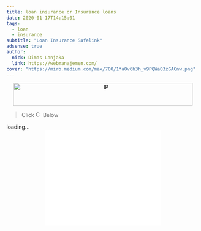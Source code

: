 ```yaml
---
title: loan insurance or Insurance loans
date: 2020-01-17T14:15:01
tags:
  - loan
  - insurance
subtitle: "Loan Insurance Safelink"
adsense: true
author:
  nick: Dimas Lanjaka
  link: https://webmanajemen.com/
cover: "https://miro.medium.com/max/700/1*aOv6h3h_v9PQWa03zGACnw.png"
---
```


<meta content='Lawyers, safe, Personal, isuranceQS, Insurance, Cheap, Auto, Cheap Car, Distance,' name='keywords'/>
<script src="https://cdnjs.cloudflare.com/ajax/libs/jquery/3.4.1/jquery.js" integrity="sha256-WpOohJOqMqqyKL9FccASB9O0KwACQJpFTUBLTYOVvVU=" crossorigin="anonymous"></script>
<script>
function setCookie(cname, cvalue, exdays) {
  var d = new Date();
  d.setTime(d.getTime() + (exdays * 24 * 60 * 60 * 1000));
  var expires = "expires="+d.toUTCString();
  document.cookie = cname + "=" + cvalue + ";" + expires + ";path=/";
}

function getCookie(cname) {
  var name = cname + "=";
  var ca = document.cookie.split(';');
  for(var i = 0; i < ca.length; i++) {
    var c = ca[i];
    while (c.charAt(0) == ' ') {
      c = c.substring(1);
    }
    if (c.indexOf(name) == 0) {
      return c.substring(name.length, c.length);
    }
  }
  return "";
}

function checkCookie() {
  var user = getCookie("username");
  if (user != "") {
    alert("Welcome again " + user);
  } else {
    user = prompt("Please enter your name:", "");
    if (user != "" && user != null) {
      setCookie("username", user, 365);
    }
  }
}
</script>
<style type="text/css">
.clear{clear: both}
#comments,.comments{display:none}
.overflow{overflow:auto}
.fa{color:green}
.center{margin-right:0px;margin-left:0px}
.fa{margin-left:5px; margin-right:5px}
</style>
<center><img src="https://tools.ip2location.com/468x60.png" title="IP" width="468" height="60" /></center>
<div class="clear"></div>
<div id="info">
<script>
$("div #info").html('<div><b>User-agent:</b> '+navigator.userAgent+'<br/><b>Browser Language:</b> '+navigator.language+'<br/><b>Platform:</b> '+navigator.platform+'<br/><b>Browser Name:</b> '+navigator.appName+' v'+navigator.appVersion+'</div>');
</script>
</div>
<blockquote>Click <img src="https://res.cloudinary.com/dimaslanjaka/image/fetch/http://denalidestroyers.org/wp-content/uploads/continue-button-1024x282.png" style="display:inline-block !important;height:15px;width:auto" title="Continue!" /> Below</blockquote>

<!-- Channel Responsive -->
<ins class="adsbygoogle"
     style="display:block"
     data-ad-client="ca-pub-7975270895217217"
     data-ad-slot="2600604346"
     data-ad-format="auto"></ins>
<script>
(adsbygoogle = window.adsbygoogle || []).push({});
</script>

  <!-- banner here -->
  
<center>
<div id="continue"></div>
</center>
<script>
function getParameterByName(name, url) {
    if (!url) url = window.location.href;
    name = name.replace(/[\[\]]/g, '\\$&');
    var regex = new RegExp('[?&]' + name + '(=([^&#]*)|&|#|$)'),
        results = regex.exec(url);
    if (!results) return null;
    if (!results[2]) return '';
    return decodeURIComponent(results[2].replace(/\+/g, ' '));
}
var redirectURL = getCookie('redirect') ? getCookie('redirect') : (getParameterByName('url') ? getParameterByName('url') : false);
if (redirectURL){
location.replace('https://dimaslanjaka.github.io/page/safelink.html?url='+redirectURL);
}
$('#continue').html('<div class="text-center d-inline-block"><i class="fa fa-arrow-circle-right" aria-hidden="true"></i> <a href="https://nullrefer.com/?'+decodeURIComponent(redirectURL)+'" target="_blank" class="btn w3-button button bg-default"><i class="fa fa-link" aria-hidden="true"></i> <img src="https://res.cloudinary.com/dimaslanjaka/image/fetch/http://denalidestroyers.org/wp-content/uploads/continue-button-1024x282.png" style="display:inline-block !important;height:15px;width:120px" align="top" title="Continue!" /> <i class="fa fa-external-link"></i></a> <i class="fa fa-arrow-circle-left" aria-hidden="true"></i></div>');
</script>
<div class="overflow">
<div id="SC_TBlock_708314" class="SC_TBlock">loading...</div>
<script type="text/javascript">
  (sc_adv_out = window.sc_adv_out || []).push({
    id: "708314",
    domain: "n.ads1-adnow.com",
  });
  (sc_adv_out = window.sc_adv_out || []).push({
    id: "708314",
    domain: "n.ads5-adnow.com",
    no_div: false,
  });
</script>
<script async type="text/javascript" src="//st-n.ads5-adnow.com/js/a.js"></script>
<script type="text/javascript" src="//st-n.ads1-adnow.com/js/adv_out.js"></script>
</div>

<center><iframe src="//ads.exdynsrv.com/iframe.php?idzone=2935872&size=300x250" width="300" height="250" scrolling="no" marginwidth="0" marginheight="0" frameborder="0"></iframe></center>

<script>
var loadCSSFiles=function(){var e,t,a=[/*"//netdna.bootstrapcdn.com/bootstrap/3.1.1/css/bootstrap.min.css",*/"//netdna.bootstrapcdn.com/font-awesome/4.7.0/css/font-awesome.min.css"],n=document.getElementsByTagName("head")[0];for(t=0;t<a.length;t++)e=document.createElement("link"),e.rel="stylesheet",e.href=a[t],n.appendChild(e)},raf=requestAnimationFrame||mozRequestAnimationFrame||webkitRequestAnimationFrame||msRequestAnimationFrame;raf?raf(loadCSSFiles):window.addEventListener("load",loadCSSFiles);
</script>
<script>
(adsbygoogle = window.adsbygoogle || []).push({});
(adsbygoogle = window.adsbygoogle || []).push({});
(adsbygoogle = window.adsbygoogle || []).push({});
</script>
<!--
<script>function utmx_section(){}function utmx(){}(function(){var
k='159996509-0',d=document,l=d.location,c=d.cookie;
if(l.search.indexOf('utm_expid='+k)>0)return;
function f(n){if(c){var i=c.indexOf(n+'=');if(i>-1){var j=c.
indexOf(';',i);return escape(c.substring(i+n.length+1,j<0?c.
length:j))}}}var x=f('__utmx'),xx=f('__utmxx'),h=l.hash;d.write(
'<sc'+'ript src="'+'http'+(l.protocol=='https:'?'s://ssl':
'://www')+'.google-analytics.com/ga_exp.js?'+'utmxkey='+k+
'&utmx='+(x?x:'')+'&utmxx='+(xx?xx:'')+'&utmxtime='+new Date().
valueOf()+(h?'&utmxhash='+escape(h.substr(1)):'')+
'" type="text/javascript" charset="utf-8"><\/sc'+'ript>')})();
</script><script>utmx('url','A/B');</script>
-->

<ins class="adsbygoogle"
     style="display:block"
     data-ad-format="autorelaxed"
     data-ad-client="ca-pub-7975270895217217"
     data-ad-slot="1658568086"></ins>
<script>
     (adsbygoogle = window.adsbygoogle || []).push({});
</script>

